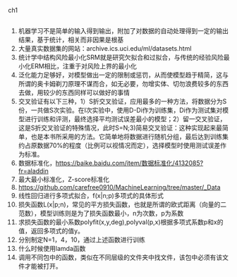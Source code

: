 ch1

```

```
1. 机器学习不是简单的输入得到输出，附加了对数据的自动处理得到一定的输出结果，基于统计，相关而非因果是根基
2. 大量真实数据集的网站：archive.ics.uci.edu/ml/datasets.html
3. 统计学中结构风险最小化SRM就是研究欠拟合和过拟合，与传统的经验风险最小化ERM相比，注重于对风险上界的最小化
4. 泛化能力足够好，对模型做出一定的限制或惩罚，从而使模型趋于精简，这与所谓的奥卡姆剃刀原理不谋而合，如无必要，勿增实体、切勿浪费较多的东西去做，用较少的东西同样可以做好的事情
5. 交叉验证有以下三种，1）S折交叉验证，应用最多的一种方法，将数据分为S份，一共做S次实验。在I次实验中，使用D-Di作为训练集，Di作为测试集对模型进行训练和评测，最终选择平均测试误差最小的模型；2）留一交叉验证，这是S折交叉验证的特殊情况，此时S=N;3)简易交叉验证：这种实现起来最简单，也是本书所采用的方法。它简单地将数据进行随机分组，最后达到训练集约占原数据70%的程度（比例可以视情况而定），选择模型时使用测试误差作为标准。
6. 数据标准化，https://baike.baidu.com/item/数据标准化/4132085?fr=aladdin
7. 最大最小标准化，Z-score标准化
8. https://github.com/carefree0910/MachineLearning/tree/master/_Data
9. 线性回归进行多项式拟合，f(x|n;p)多项式的具体形式
10. 损失函数L(x|p;n)，常见的平方损失函数，也就是所谓的欧式距离（向量的二范数），模型训练则是为了损失函数最小，n为次数，p为系数
11. 求损失函数的最小系数polyfit(x,y,deg),polyval(p,x)根据多项式系数p和x的值，返回多项式的值y。
12. 分别制定N=1，4，10，通过上述函数进行训练
13. 什么时候使用lamda函数
14. 调用不同包中的函数，类似在不同层级的文件夹中找文件，该包中必须有该文件才能被打开。